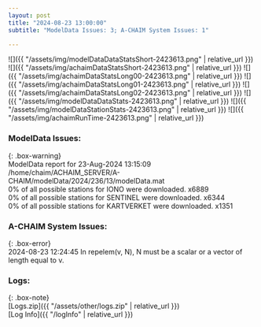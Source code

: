 ```yaml
---
layout: post
title: "2024-08-23 13:00:00"
subtitle: "ModelData Issues: 3; A-CHAIM System Issues: 1"

---
```


![]({{ "/assets/img/modelDataDataStatsShort-2423613.png" | relative_url }})
![]({{ "/assets/img/achaimDataStatsShort-2423613.png" | relative_url }})
![]({{ "/assets/img/achaimDataStatsLong00-2423613.png" | relative_url }})
![]({{ "/assets/img/achaimDataStatsLong01-2423613.png" | relative_url }})
![]({{ "/assets/img/achaimDataStatsLong02-2423613.png" | relative_url }})
![]({{ "/assets/img/modelDataDataStats-2423613.png" | relative_url }})
![]({{ "/assets/img/modelDataStationStats-2423613.png" | relative_url }})
![]({{ "/assets/img/achaimRunTime-2423613.png" | relative_url }})


### ModelData Issues:  
  
{: .box-warning}  
 ModelData report for 23-Aug-2024 13:15:09   
 /home/chaim/ACHAIM_SERVER/A-CHAIM/modelData/2024/236/13/modelData.mat   
 0% of all possible stations for IONO were downloaded. x6889   
 0% of all possible stations for SENTINEL were downloaded. x6344   
 0% of all possible stations for KARTVERKET were downloaded. x1351   
  
### A-CHAIM System Issues:  
  
{: .box-error}  
2024-08-23 12:24:45 In repelem(v, N), N must be a scalar or a vector of length equal to v.  

### Logs:  
  
{: .box-note}  
[Logs.zip]({{ "/assets/other/logs.zip" | relative_url }})  
[Log Info]({{ "/logInfo" | relative_url }})  
